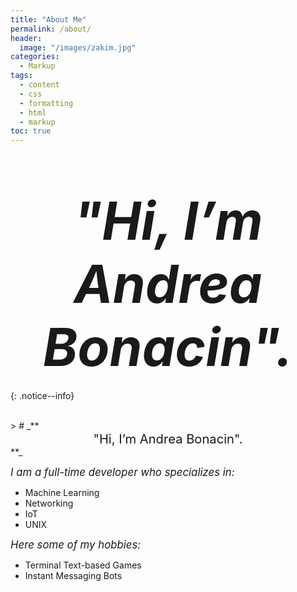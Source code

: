 ```yaml
---
title: "About Me"
permalink: /about/
header:
  image: "/images/zakim.jpg"
categories:
  - Markup
tags:
  - content
  - css
  - formatting
  - html
  - markup
toc: true
---
```

<br>

# _**<center><big><big><big><big><big><big>"Hi, I’m Andrea Bonacin".</big></big></big></big></big></big></center>**_
{: .notice--info}

<br>
> # _**<center><big><big>"Hi, I’m Andrea Bonacin".</big></big></center>**_

<br>

*<big>I am a full-time developer who specializes in:</big>*

* Machine Learning
* Networking
* IoT
* UNIX

*<big>Here some of my hobbies:</big>*

* Terminal Text-based Games
* Instant Messaging Bots


